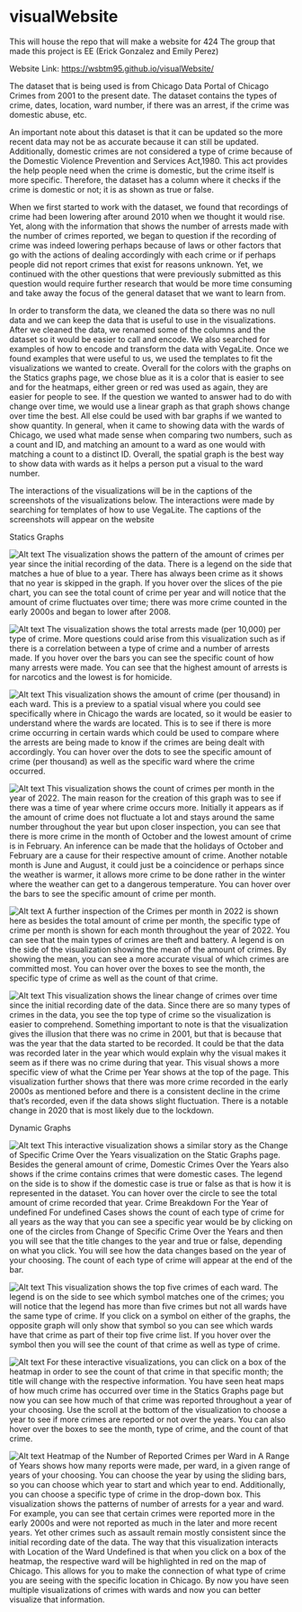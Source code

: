# visualWebsite
This will house the repo that will make a website for 424
The group that made this project is EE (Erick Gonzalez and Emily Perez)

Website Link: https://wsbtm95.github.io/visualWebsite/

The dataset that is being used is from Chicago Data Portal of Chicago Crimes from 2001 
to the present date. The dataset contains the types of crime, dates, location, ward number, 
if there was an arrest, if the crime was domestic abuse, etc. 

An important note about this dataset is that it can be updated so the more recent data may 
not be as accurate because it can still be updated. Additionally, domestic crimes are not 
considered a type of crime because of the Domestic Violence Prevention and Services 
Act,1980. This act provides the help people need when the crime is domestic, but the 
crime itself is more specific. Therefore, the dataset has a column where it checks if the 
crime is domestic or not; it is as shown as true or false. 

When we first started to work with the dataset, we found that recordings of crime had 
been lowering after around 2010 when we thought it would rise. Yet, along with the 
information that shows the number of arrests made with the number of crimes reported, 
we began to question if the recording of crime was indeed lowering perhaps because of 
laws or other factors that go with the actions of dealing accordingly with each crime or if 
perhaps people did not report crimes that exist for reasons unknown. Yet, we continued 
with the other questions that were previously submitted as this question would require 
further research that would be more time consuming and take away the focus of the 
general dataset that we want to learn from.


In order to transform the data, we cleaned the data so there was no null data and we can 
keep the data that is useful to use in the visualizations. After we cleaned the data, we 
renamed some of the columns and the dataset so it would be easier to call and encode. We 
also searched for examples of how to encode and transform the data with VegaLite. Once 
we found examples that were useful to us, we used the templates to fit the visualizations 
we wanted to create. Overall for the colors with the graphs on the Statics graphs page, we 
chose blue as it is a color that is easier to see and for the heatmaps, either green or red 
was used as again, they are easier for people to see. If the question we wanted to answer 
had to do with change over time, we would use a linear graph as that graph shows change 
over time the best. All else could be used with bar graphs if we wanted to show quantity. 
In general, when it came to showing data with the wards of Chicago, we used what made 
sense when comparing two numbers, such as a count and ID, and matching an amount to 
a ward as one would with matching a count to a distinct ID. Overall, the spatial graph is 
the best way to show data with wards as it helps a person put a visual to the ward number. 

The interactions of the visualizations will be in the captions of the screenshots of the 
visualizations below. The interactions were made by searching for templates of how to use VegaLite. 
The captions of the screenshots will appear on the website 



Statics Graphs 



![Alt text](visual1.png)
The visualization shows the pattern of the amount of crimes per year since the initial recording of the data. There is a legend on the side that matches a hue of blue to a year. There has always been crime as it shows that no year is skipped in the graph. If you hover over the slices of the pie chart, you can see the total count of crime per year and will notice that the amount of crime fluctuates over time; there was more crime counted in the early 2000s and began to lower after 2008. 


![Alt text](visual2.png)
The visualization shows the total arrests made (per 10,000) per type of crime. More questions could arise from this visualization such as if there is a correlation between a type of crime and a number of arrests made. 
If you hover over the bars you can see the specific count of how many arrests were made. You can see that the highest amount of arrests is for narcotics and the lowest is for homicide. 


![Alt text](visual3.png)
This visualization shows the amount of crime (per thousand) in each ward. This is a preview to a spatial visual where you could see specifically where in Chicago the wards are located, so it would be easier to understand where the wards are located. This is to see if there is more crime occurring in certain wards which could be used to compare where the arrests are being made to know if the crimes are being dealt with accordingly.
You can hover over the dots to see the specific amount of crime (per thousand) as well as the specific ward where the crime occurred.


![Alt text](visual4.png)
This visualization shows the count of crimes per month in the year of 2022. The main reason for the creation of this graph was to see if there was a time of year where crime occurs more. Initially it appears as if the amount of crime does not fluctuate a lot and stays around the same number throughout the year but upon closer inspection, you can see that there is more crime in the month of October and the lowest amount of crime is in February. An inference can be made that the holidays of October and February are a cause for their respective amount of crime. Another notable month is June and August, it could just be a coincidence or perhaps since the weather is warmer, it allows more crime to be done rather in the winter where the weather can get to a dangerous temperature. 
You can hover over the bars to see the specific amount of crime per month. 


![Alt text](visual5.png)
A further inspection of the Crimes per month in 2022 is shown here as besides the total amount of crime per month, the specific type of crime per month is shown for each month throughout the year of 2022.  You can see that the main types of crimes are theft and battery. A legend is on the side of the visualization showing the mean of the amount of crimes. By showing the mean, you can see a more accurate visual of which crimes are committed most. You can hover over the boxes to see the month, the specific type of crime as well as the count of that crime.


![Alt text](visual6.png)
This visualization shows the linear change of crimes over time since the initial recording date of the data. Since there are so many types of crimes in the data, you see the top type of crime so the visualization is easier to comprehend. 
Something important to note is that the visualization gives the illusion that there was no crime in 2001, but that is because that was the year that the data started to be recorded. It could be that the data was recorded later in the year which would explain why the visual makes it seem as if there was no crime during that year.
This visual shows a more specific view of what the Crime per Year shows at the top of the page. This visualization further shows that there was more crime recorded in the early 2000s as mentioned before and there is a consistent decline in the crime that’s recorded, even if the data shows slight fluctuation. There is a notable change in 2020 that is most likely due to the lockdown. 




Dynamic Graphs



![Alt text](visual7.png)
This interactive visualization shows a similar story as the Change of Specific Crime Over the Years visualization on the Static Graphs page. Besides the general amount of crime, Domestic Crimes Over the Years also shows if the crime contains crimes that were domestic cases. The legend on the side is to show if the domestic case is true or false as that is how it is represented in the dataset. You can hover over the circle to see the total amount of crime recorded that year.
Crime Breakdown For the Year of undefined For undefined Cases shows the count of each type of crime for all years as the way that you can see a specific year would be by clicking on one of the circles from Change of Specific Crime Over the Years and then you will see that the title changes to the year and true or false, depending on what you click. You will see how the data changes based on the year of your choosing. The count of each type of crime will appear at the end of the bar.


![Alt text](visual8.png)
This visualization shows the top five crimes of each ward. The legend is on the side to see which symbol matches one of the crimes; you will notice that the legend has more than five crimes but not all wards have the same type of crime. If you click on a symbol on either of the graphs, the opposite graph will only show that symbol so you can see which wards have that crime as part of their top five crime list. If you hover over the symbol then you will see the count of that crime as well as type of crime.


![Alt text](visual9.png)
For these interactive visualizations, you can click on a box of the heatmap in order to see the count of that crime in that specific month; the title will change with the respective information. You have seen heat maps of how much crime has occurred over time in the Statics Graphs page but now you can see how much of that crime was reported throughout a year of your choosing. Use the scroll at the bottom of the visualization to choose a year to see if more crimes are reported or not over the years. You can also hover over the boxes to see the month, type of crime, and the count of that crime.


![Alt text](visual10.png)
Heatmap of the Number of Reported Crimes per Ward in A Range of Years shows how many reports were made, per ward, in a given range of years of your choosing. You can choose the year by using the sliding bars, so you can choose which year to start and which year to end. Additionally, you can choose a specific type of crime in the drop-down box. This visualization shows the patterns of number of arrests for a year and ward. For example, you can see that certain crimes were reported more in the early 2000s and were not reported as much in the later and more recent years. Yet other crimes such as assault remain mostly consistent since the initial recording date of the data.
The way that this visualization interacts with  Location of the Ward Undefined is that when you click on a box of the heatmap, the respective ward will be highlighted in red on the map of Chicago. This allows for you to make the connection of what type of crime you are seeing with the specific location in Chicago. By now you have seen multiple visualizations of crimes with wards and now you can better visualize that information.
